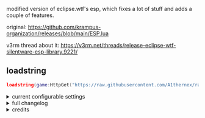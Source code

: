 modified version of eclipse.wtf's esp, which fixes a lot of stuff and adds a couple of features.

original: https://github.com/krampus-organization/releases/blob/main/ESP.lua

v3rm thread about it: https://v3rm.net/threads/release-eclipse-wtf-silentware-esp-library.9221/

loadstring
-
```lua
loadstring(game:HttpGet("https://raw.githubusercontent.com/A1thernex/random/main/modified_esp.lua"))()
```

<details> <summary> current configurable settings </summary>
    
```lua
ESP = {
    Enabled = false,
    TeamCheck = true,
    MaxDistance = 200,
    FontSize = 11,
    FadeOut = {
        OnDistance = true,
        OnDeath = false,
        OnLeave = false,
    },
    Options = { 
        FriendCheck = true, FriendCheckRGB = Color3.fromRGB(0, 255, 0),
        Highlight = false, HighlightRGB = Color3.fromRGB(255, 0, 0),
    },
    Chams = {
        Enabled = false,
        Thermal = true,
        FillRGB = Color3.fromRGB(119, 120, 255),
        FillTransparency = 100,
        OutlineRGB = Color3.fromRGB(119, 120, 255),
        OutlineTransparency = 100,
        VisibleCheck = true,
    },
    Names = {
        Enabled = false,
        RGB = Color3.fromRGB(255, 255, 255),
    },
    Flags = {
        Enabled = false,
    },
    Distances = {
        Enabled = false, 
        Position = "Text",
        RGB = Color3.fromRGB(255, 255, 255),
    },
    Weapons = { -- doesn't work for now, might be fixed later
        Enabled = false, WeaponTextRGB = Color3.fromRGB(119, 120, 255),
        Outlined = false,
        Gradient = false,
        GradientRGB1 = Color3.fromRGB(255, 255, 255), GradientRGB2 = Color3.fromRGB(119, 120, 255),
    },
    HealthBar = {
        Enabled = false,
        RGB = Color3.fromRGB(0, 255, 0),
        HealthText = false, Lerp = false, HealthTextRGB = Color3.fromRGB(255, 255, 255),
        Width = 2.5,
        Gradient = true, GradientRGB1 = Color3.fromRGB(200, 0, 0), GradientRGB2 = Color3.fromRGB(60, 60, 125), GradientRGB3 = Color3.fromRGB(119, 120, 255), 
    },
    Boxes = {
        Animate = true,
        RotationSpeed = 300,
        Gradient = false, GradientRGB1 = Color3.fromRGB(119, 120, 255), GradientRGB2 = Color3.fromRGB(0, 0, 0), 
        GradientFill = true, GradientFillRGB1 = Color3.fromRGB(119, 120, 255), GradientFillRGB2 = Color3.fromRGB(0, 0, 0), 
        
        Filled = {
            Enabled = true,
            Transparency = 0.75,
            RGB = Color3.fromRGB(0, 0, 0),
        },
        Full = {
            Enabled = false,
            RGB = Color3.fromRGB(255, 255, 255),
        },
        Corner = {
            Enabled = false,
            RGB = Color3.fromRGB(255, 255, 255),
        },
    }
```
</details>

<details> <summary> full changelog </summary>

* new features:
    * script now returns the esp table
    * unload() function
    * toggling the visible of the esp (ESP.Enabled)
    * sorting the esp by putting each element into its own indvidual player folder
    * making esp elements have names

* fixes:
    * gradient colors actually change now
    * capitalization fixed in "Healthbar", "Friendcheck" 
    
* deleted:
    * "Drawing" table, so it is easier to write the path to an esp element

</details>

<details> <summary> credits </summary>

- original version of the esp: [click here](https://github.com/krampus-organization/releases/blob/main/ESP.lua)
- v3rm thread: [click here](https://v3rm.net/threads/release-eclipse-wtf-silentware-esp-library.9221/)
</details>
